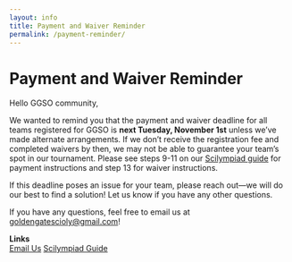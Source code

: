 ```yaml
---
layout: info
title: Payment and Waiver Reminder
permalink: /payment-reminder/
---
```


# Payment and Waiver Reminder

Hello GGSO community,

We wanted to remind you that the payment and waiver deadline for all teams registered for GGSO is <b>next Tuesday, November 1st</b> unless we’ve made alternate arrangements. If we don’t receive the registration fee and completed waivers by then, we may not be able to guarantee your team’s spot in our tournament. Please see steps 9-11 on our <a target="_blank" href="https://docs.google.com/document/d/1Jq3jVo8NdcEI5Iy9mQgXa3MByH-2AZXzX-0Q6B_1zYY/edit?usp=sharing">Scilympiad guide</a> for payment instructions and step 13 for waiver instructions.

If this deadline poses an issue for your team, please reach out—we will do our best to find a solution! Let us know if you have any other questions.

If you have any questions, feel free to email us at goldengatescioly@gmail.com!

**Links**
<br/>
<a class="btn btn-md btn-mid" target="_blank" href="mailto:goldengatescioly@gmail.com">Email Us</a>
<a class="btn btn-md btn-mid" target="_blank" href="https://docs.google.com/document/d/1Jq3jVo8NdcEI5Iy9mQgXa3MByH-2AZXzX-0Q6B_1zYY/edit?usp=sharing">Scilympiad Guide</a>